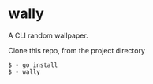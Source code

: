 # wally

A CLI random wallpaper.

Clone this repo, from the project directory

```
$ - go install
$ - wally
```
